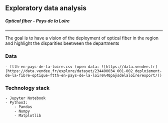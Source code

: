 ## Exploratory data analysis
##### _Optical fiber - Pays de la Loire_
---
The goal is to have a vision of the deployment of optical fiber in the region and highlight the disparities beetween the departments

### Data
    - ftth-en-pays-de-la-loire.csv (open data: ![https://data.vendee.fr](https://data.vendee.fr/explore/dataset/234400034_001-002_deploiement-de-la-fibre-optique-ftth-en-pays-de-la-loire%40paysdelaloire/export/))

### Technology stack
    - Jupyter Notebook
    - Python3:
        - Pandas
        - Numpy
        - Matplotlib